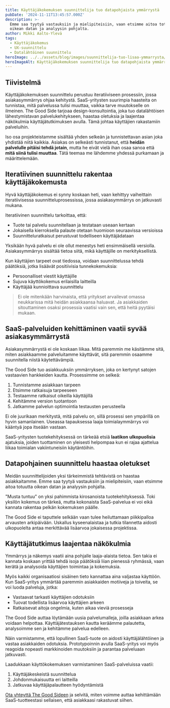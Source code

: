 ```yaml
---
title: Käyttäjäkokemuksen suunnittelija tuo datapohjaista ymmärrystä
pubDate: '2024-11-11T13:45:57.000Z'
description: >-
  Emme saa tyytyä vastauksiin ja mielipiteisiin, vaan etsimme aitoa totuutta
  oikean datan ja analyysin pohjalta.
author: Mikki Aalto-Ylevä
tags:
  - Käyttäjäkokemus
  - UX-suunnittelu
  - Datalähtöinen suunnittelu
heroImage: ../../assets/blog/images/suunnittelija-tuo-lisaa-ymmarrysta/featured.webp
heroImageAlt: Käyttäjäkokemuksen suunnittelija tuo datapohjaista ymmärrystä
---
```


## Tiivistelmä

Käyttäjäkokemuksen suunnittelu perustuu iteratiiviseen prosessiin, jossa asiakasymmärrys ohjaa kehitystä. SaaS-yritysten suurimpia haasteita on tunnistaa, mitä palvelussa tulisi muuttaa, vaikka tarve muutokselle on ilmeinen. The Good Side tarjoaa design-konsultointia, joka tuo datalähtöisen lähestymistavan palvelukehitykseen, haastaa oletuksia ja laajentaa näkökulmia käyttäjätutkimuksen avulla. Tämä johtaa käyttäjien rakastamiin palveluihin.

Iso osa projekteistamme sisältää yhden selkeän ja tunnistettavan asian joka yhdistää niitä kaikkia. Asiakas on selkeästi tunnistanut, että **heidän palvelulle pitäisi tehdä jotain**, mutta he eivät vielä ihan osaa sanoa että **mitä siinä tulisi muuttaa**. Tätä teemaa me lähdemme yhdessä purkamaan ja määrittelemään.

## Iteratiivinen suunnittelu rakentaa käyttäjäkokemusta

Hyvä käyttäjäkokemus ei synny koskaan heti, vaan kehittyy vaiheittain iteratiivisessa suunnitteluprosessissa, jossa asiakasymmärrys on jatkuvasti mukana. 

Iteratiivinen suunnittelu tarkoittaa, että:
- Tuote tai palvelu suunnitellaan ja testataan useaan kertaan
- Jokaisella kierroksella palaute otetaan huomioon seuraavissa versioissa
- Suunnitteluratkaisut perustuvat todelliseen käyttäjädataan

Yksikään hyvä palvelu ei ole ollut menestys heti ensimmäisellä versiolla. Asiakasymmärrys sisältää tietoa siitä, mikä käyttäjille on merkityksellistä. 

Kun käyttäjien tarpeet ovat tiedossa, voidaan suunnittelussa tehdä päätöksiä, jotka lisäävät positiivisia tunnekokemuksia:
- Persoonalliset viestit käyttäjille
- Sujuva käyttökokemus erilaisilla laitteilla
- Käyttäjää kunnioittava suunnittelu

> Ei ole mitenkään harvinaista, että yritykset arvailevat omassa neukkarissa mitä heidän asiakkaansa haluavat. Ja asiakkaiden sitouttaminen osaksi prosessia vaatisi vain sen, että heitä pyytäisi mukaan.

## SaaS-palveluiden kehittäminen vaatii syvää asiakasymmärrystä

Asiakasymmärrystä ei ole koskaan liikaa. Mitä paremmin me käsitämme sitä, miten asiakkaamme palveluitamme käyttävät, sitä paremmin osaamme suunnitella niistä käytettävämpiä. 

The Good Side tuo asiakkuuksiin ymmärryksen, joka on kertynyt satojen vastaavien hankkeiden kautta. Prosessimme on selkeä:

1. Tunnistamme asiakkaan tarpeen
2. Etsimme ratkaisuja tarpeeseen
3. Testaamme ratkaisut oikeilla käyttäjillä
4. Kehitämme version tuotantoon
5. Jatkamme palvelun optimointia testausten perusteella

Ei ole juurikaan merkitystä, mitä palvelu on, sillä prosessi sen ympärillä on hyvin samanlainen. Useassa tapauksessa laaja toimialaymmärrys voi kääntyä jopa itseään vastaan. 

SaaS-yritysten tuotekehityksessä on tärkeää etsiä **laatikon ulkopuolisia** ajatuksia, joiden tuottaminen on yleisesti helpompaa kun ei rajaa ajattelua liikaa toimialan vakiintuneisiin käytäntöihin.

## Datapohjainen suunnittelu haastaa oletukset

Meidän suunnittelijoiden yksi tärkeimmistä tehtävistä on haastaa asiakkaitamme. Emme saa tyytyä vastauksiin ja mielipiteisiin, vaan etsimme aitoa totuutta oikean datan ja analyysin pohjalta. 

"Musta tuntuu" on yksi pahimmista kirosanoista tuotekehityksessä. Toki yksilön kokemus on tärkeä, mutta kokonaista SaaS-palvelua ei voi eikä kannata rakentaa pelkän kokemuksen päälle.

The Good Side ei taputtele selkään vaan tulee heiluttamaan piikkipalloa arvausten arkipäivään. Uskallus kyseenalaistaa ja tutkia tilannetta aidosti ulkopuolelta antaa merkittävää lisäarvoa jokaisessa projektissa.

## Käyttäjätutkimus laajentaa näkökulmia

Ymmärrys ja näkemys vaatii aina pohjalle laaja-alaista tietoa. Sen takia ei kannata koskaan yrittää tehdä isoja päätöksiä liian pienessä ryhmässä, vaan kerätä ja analysoida käyttäjien toimintaa ja kokemuksia.

Myös kaikki organisaatiosi sisäinen tieto kannattaa aina valjastaa käyttöön. Kun SaaS-yritys ymmärtää paremmin asiakkaiden motiiveja ja toiveita, se voi luoda palveluja, jotka:

- Vastaavat tarkasti käyttäjien odotuksiin
- Tuovat todellista lisäarvoa käyttäjien arkeen
- Ratkaisevat aitoja ongelmia, kuten aikaa vieviä prosesseja

The Good Side auttaa löytämään uusia palvelumalleja, joilla asiakkaan arkea voidaan helpottaa. Käyttäjätestauksen kautta keräämme palautetta, analysoimme sen ja kehitämme palvelua edelleen.

Näin varmistamme, että lopullinen SaaS-tuote on aidosti käyttäjälähtöinen ja vastaa asiakkaiden odotuksia. Prototypoinnin avulla SaaS-yritys voi myös reagoida nopeasti markkinoiden muutoksiin ja parantaa palveluaan jatkuvasti.

Laadukkaan käyttökokemuksen varmistaminen SaaS-palveluissa vaatii:
1. Käyttäjäkeskeistä suunnittelua
2. Johdonmukaisuutta eri laitteilla 
3. Jatkuvaa käyttäjäpalautteen hyödyntämistä

[Ota yhteyttä The Good Sideen](/fi/contact) ja selvitä, miten voimme auttaa kehittämään SaaS-tuotteestasi sellaisen, että asiakkaasi rakastuvat siihen.